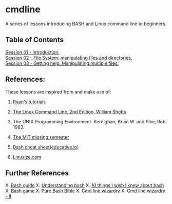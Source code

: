 # cmdline
A series of lessons introducing BASH and Linux command line to beginners.  

## Table of Contents
[Session 01 - Introduction.](s01_introduction.md)  
[Session 02 - File System: manipulating files and directories.](s02_filesystem01.md)  
[Session 03 - Getting help. Manipulating multiple files.](s03_man_globbing.md)  

## References:
These lessons are inspired from and make use of:  

1. [Ryan's tutorials](https://ryanstutorials.net/linuxtutorial/)  
2. [The Linux Command Line, 2nd Edition. William Shotts](https://www.amazon.com/Linux-Command-Line-2nd-Introduction/dp/1593279523?)

2. The UNIX Programming Environment. Kernighan, Brian W. and Pike, Rob. 1983.  
3. [The MIT missing semester](https://missing.csail.mit.edu/)  
4. [Bash cheat sheet(educative.io)](https://www.educative.io/blog/bash-shell-command-cheat-sheet)
4. [Linuxize.com](https://linuxize.com/tags/terminal/)


## Further References
X. [Bash guide](https://mywiki.wooledge.org/BashGuide)
X. [Understanding bash](https://www.linuxjournal.com/content/understanding-bash-elements-programming)
X. [10 things I wish I knew about bash](https://zwischenzugs.com/2018/01/06/ten-things-i-wish-id-known-about-bash/)
X. [Bash game](https://gitlab.com/slackermedia/bashcrawl)
X. [Pure Bash Bible](https://github.com/dylanaraps/pure-bash-bible)
X. [Cmd line wizardry](https://arstechnica.com/gadgets/2021/08/linux-bsd-command-line-101-using-awk-sed-and-grep-in-the-terminal/)
X. [Cmd line wizardry - II](https://arstechnica.com/gadgets/2021/09/command-line-wizardry-part-two-variables-and-loops-in-bash/)
